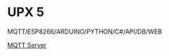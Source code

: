 # UPX 5
 MQTT/ESP8266/ARDUINO/PYTHON/C#/API/DB/WEB

[MQTT Server](https://www.youtube.com/watch?v=z5vx93uKr_U)
